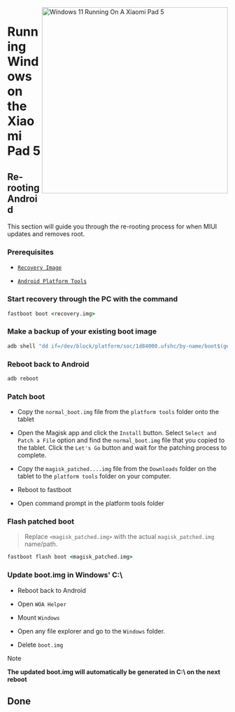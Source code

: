 <img align="right" src="https://raw.githubusercontent.com/erdilS/Port-Windows-11-Xiaomi-Pad-5/main/nabu.png" width="425" alt="Windows 11 Running On A Xiaomi Pad 5">

# Running Windows on the Xiaomi Pad 5

## Re-rooting Android

This section will guide you through the re-rooting process for when MIUI updates and removes root.

### Prerequisites
- [```Recovery Image```](https://github.com/erdilS/Port-Windows-11-Xiaomi-Pad-5/releases/download/1.0/recovery.img)
  
- [```Android Platform Tools```](https://developer.android.com/studio/releases/platform-tools)

### Start recovery through the PC with the command
```cmd
fastboot boot <recovery.img>
```

### Make a backup of your existing boot image
```cmd
adb shell "dd if=/dev/block/platform/soc/1d84000.ufshc/by-name/boot$(getprop ro.boot.slot_suffix) of=/tmp/normal_boot.img" && adb pull /tmp/normal_boot.img
```

### Reboot back to Android
```cmd
adb reboot
```

### Patch boot 

- Copy the ```normal_boot.img``` file from the ```platform tools``` folder onto the tablet 

-  Open the Magisk app and click the ```Install``` button. Select ```Select and Patch a File``` option and find the ```normal_boot.img``` file that you copied to the tablet. Click the ```Let's Go``` button and wait for the patching process to complete.
  
- Copy the ```magisk_patched....img``` file from the ```Downloads``` folder on the tablet to the ```platform tools``` folder on your computer. 

- Reboot to fastboot
  
- Open command prompt in the platform tools folder 

### Flash patched boot 
 > Replace `<magisk_patched.img>` with the actual ```magisk_patched.img``` name/path.
```cmd
fastboot flash boot <magisk_patched.img>
```

### Update boot.img in Windows' C:\

- Reboot back to Android

- Open ```WOA Helper```

- Mount ```Windows```

- Open any file explorer and go to the ```Windows```  folder.

- Delete ```boot.img```

> [!NOTE]
> **The updated boot.img will automatically be generated in C:\ on the next reboot**

## Done
